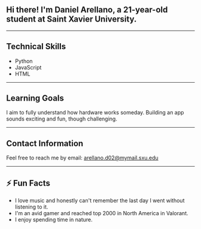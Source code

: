 ## Hi there! I'm Daniel Arellano, a 21-year-old student at Saint Xavier University.

---

## Technical Skills
- Python
- JavaScript
- HTML

---

## Learning Goals
I aim to fully understand how hardware works someday. Building an app sounds exciting and fun, though challenging.

---

## Contact Information
Feel free to reach me by email: [arellano.d02@mymail.sxu.edu](mailto:arellano.d02@mymail.sxu.edu)

---

## ⚡ Fun Facts
- I love music and honestly can't remember the last day I went without listening to it.
- I'm an avid gamer and reached top 2000 in North America in Valorant.
- I enjoy spending time in nature.